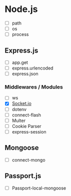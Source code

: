 # Node.js

- [ ] path
- [ ] os
- [ ] process

## Express.js

- [ ] app.get
- [ ] express.urlencoded
- [ ] express.json

### Middlewares / Modules

- [ ] ws
- [x] [Socket.io](./SocketIo.md)
- [ ] dotenv
- [ ] connect-flash
- [ ] Multer
- [ ] Cookie Parser
- [ ] express-session

## Mongoose

- [ ] connect-mongo

## Passport.js

- [ ] Passport-local-mongoose
